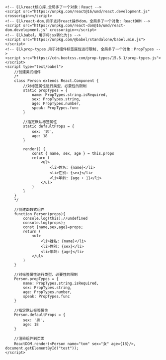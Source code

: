 <!DOCTYPE html>
<html lang="en">

<head>
    <meta charset="UTF-8">
    <meta http-equiv="X-UA-Compatible" content="IE=edge">
    <meta name="viewport" content="width=device-width, initial-scale=1.0">
    <title>Document</title>
    <style>
        .title {
            background-color: orange;
            widows: 200px;
        }
    </style>
</head>

<body>
    <!-- 准备好一个容器 -->
    <div id="test"></div>

    <!-- 引入react核心库,全局多了一个对象：React -->
    <script src="https://unpkg.com/react@16/umd/react.development.js" crossorigin></script>
    <!-- 引入react-dom,用于支持react操作dom，全局多了一个对象: ReactDOM -->
    <script src="https://unpkg.com/react-dom@16/umd/react-dom.development.js" crossorigin></script>
    <!-- 引入babel，用于将jsx转化为js -->
    <script src="https://unpkg.com/@babel/standalone/babel.min.js"></script>
    <!-- 引入prop-types.用于对组件标签属性进行限制, 全局多了一个对象：PropTypes -->
    <script src="https://cdn.bootcss.com/prop-types/15.6.1/prop-types.js"></script>
    <script type="text/babel">
        //创建类式组件
        /*
        class Person extends React.Component {
            //对标签属性进行类型、必要性的限制
            static propTypes = {
                name: PropTypes.string.isRequired,
                sex: PropTypes.string,
                age: PropTypes.number,
                speak: PropTypes.func
            }

            //指定默认标签属性
            static defaultProps = {
                sex: '男',
                age: 18
            }
            
            render() {
                const { name, sex, age } = this.props
                return (
                    <ul>
                        <li>姓名: {name}</li>
                        <li>性别: {sex}</li>
                        <li>年龄: {age + 1}</li>
                    </ul>
                )
            }
        }
        */
        
        //创建函数式组件
        function Person(props){
            console.log(this);//undefined
            console.log(props);
            const {name,sex,age}=props;
            return (
                <ul>
                    <li>姓名: {name}</li>
                    <li>性别: {sex}</li>
                    <li>年龄: {age}</li>
                </ul>
            )
        }

        //对标签属性进行类型、必要性的限制
        Person.propTypes = {
            name: PropTypes.string.isRequired,
            sex: PropTypes.string,
            age: PropTypes.number,
            speak: PropTypes.func
        }

        //指定默认标签属性
        Person.defaultProps = {
            sex: '男',
            age: 18
        }

        //渲染组件到页面
        ReactDOM.render(<Person name="tom" sex="女" age={18}/>, document.getElementById("test"));
    </script>
</body>

</html>
<!--stackedit_data:
eyJoaXN0b3J5IjpbLTM0NjkzODA3Ml19
-->